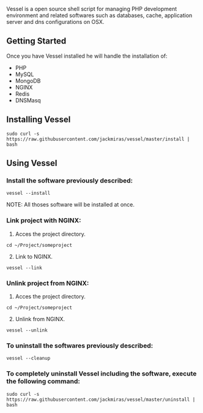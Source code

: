 Vessel is a open source shell script for managing PHP development environment and related softwares such as databases, cache, application server and dns configurations on OSX.

## Getting Started

Once you have Vessel installed he will handle the installation of:
- PHP
- MySQL
- MongoDB
- NGINX
- Redis
- DNSMasq

## Installing Vessel

```
sudo curl -s https://raw.githubusercontent.com/jackmiras/vessel/master/install | bash
```

## Using Vessel

### Install the software previously described:

```
vessel --install
```

NOTE: All thoses software will be installed at once.

### Link project with NGINX:

1. Acces the project directory.

```
cd ~/Project/someproject
```

2. Link to NGINX.

```
vessel --link
```

### Unlink project from NGINX:

1. Acces the project directory.

```
cd ~/Project/someproject
```

2. Unlink from NGINX.

```
vessel --unlink
```

### To uninstall the softwares previously described:

```
vessel --cleanup
```

### To completely uninstall Vessel including the software, execute the following command:

```
sudo curl -s https://raw.githubusercontent.com/jackmiras/vessel/master/uninstall | bash
```
